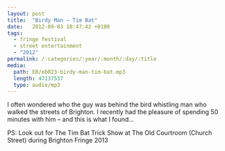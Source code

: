 ```yaml
---
layout: post
title:  "Birdy Man – Tim Bat"
date:   2012-09-03 10:47:42 +0100
tags:   
  - fringe festival
  - street entertainment
  - "2012"
permalink: /:categories/:year/:month/:day/:title
media:
  path: EB/eb023-birdy-man-tim-bat.mp3
  length: 47137537
  type: audio/mp3
---
```

I often wondered who the guy was behind the bird whistling man who walked the streets of Brighton. I recently had the pleasure of spending 50 minutes with him – and this is what I found…

PS: Look out for The Tim Bat Trick Show at The Old Courtroom (Church Street) during Brighton Fringe 2013
